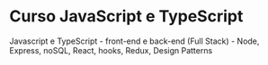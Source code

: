 # Curso JavaScript e TypeScript
Javascript e TypeScript - front-end e back-end (Full Stack) - Node, Express, noSQL, React, hooks, Redux, Design Patterns
